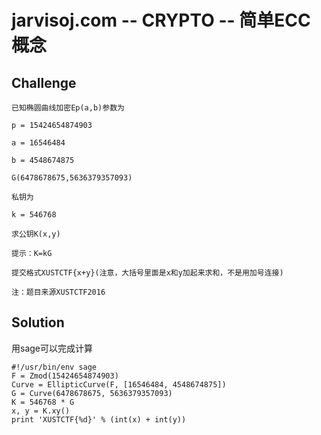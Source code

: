 # jarvisoj.com -- CRYPTO -- 简单ECC概念

## Challenge

```
已知椭圆曲线加密Ep(a,b)参数为

p = 15424654874903

a = 16546484

b = 4548674875

G(6478678675,5636379357093)

私钥为

k = 546768

求公钥K(x,y)

提示：K=kG

提交格式XUSTCTF{x+y}(注意，大括号里面是x和y加起来求和，不是用加号连接)

注：题目来源XUSTCTF2016
```

## Solution

用sage可以完成计算

```sage
#!/usr/bin/env sage
F = Zmod(15424654874903)
Curve = EllipticCurve(F, [16546484, 4548674875])
G = Curve(6478678675, 5636379357093)
K = 546768 * G
x, y = K.xy()
print 'XUSTCTF{%d}' % (int(x) + int(y))
```
